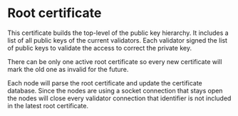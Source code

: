 # Root certificate
This certificate builds the top-level of the public key hierarchy. It includes a list of all public keys of the current
validators. Each validator signed the list of public keys to validate the access to correct the private key.

There can be only one active root certificate so every new certificate will mark the old one as invalid for the future.

Each node will parse the root certificate and update the certificate database. Since the nodes are using a socket connection
that stays open the nodes will close every validator connection that identifier is not included in the latest
root certificate.
